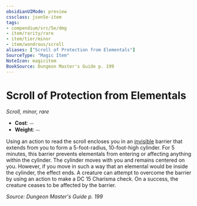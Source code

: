 ```yaml
---
obsidianUIMode: preview
cssclass: json5e-item
tags:
- compendium/src/5e/dmg
- item/rarity/rare
- item/tier/minor
- item/wondrous/scroll
aliases: ["Scroll of Protection from Elementals"]
SourceType: "Magic Item"
NoteIcon: magicitem
BookSource: Dungeon Master's Guide p. 199
---
```

# Scroll of Protection from Elementals
*Scroll, minor, rare*  

- **Cost**: ⏤
- **Weight**: ⏤

Using an action to read the scroll encloses you in an [invisible](/2-Mechanics/CLI/rules/conditions.md#invisible) barrier that extends from you to form a 5-foot-radius, 10-foot-high cylinder. For 5 minutes, this barrier prevents elementals from entering or affecting anything within the cylinder. The cylinder moves with you and remains centered on you. However, if you move in such a way that an elemental would be inside the cylinder, the effect ends. A creature can attempt to overcome the barrier by using an action to make a DC 15 Charisma check. On a success, the creature ceases to be affected by the barrier.

*Source: Dungeon Master's Guide p. 199*